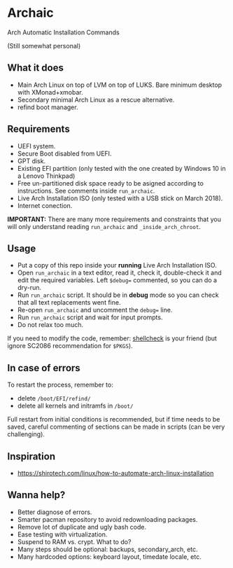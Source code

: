 # Archaic

Arch Automatic Installation Commands

(Still somewhat personal)

## What it does

- Main Arch Linux on top of LVM on top of LUKS. Bare minimum desktop with XMonad+xmobar.
- Secondary minimal Arch Linux as a rescue alternative.
- refind boot manager.

## Requirements

- UEFI system.
- Secure Boot disabled from UEFI.
- GPT disk.
- Existing EFI partition (only tested with the one created by Windows 10 in a Lenovo Thinkpad)
- Free un-partitioned disk space ready to be asigned according to instructions. See comments inside `run_archaic`.
- Live Arch Installation ISO (only tested with a USB stick on March 2018).
- Internet conection.

**IMPORTANT:** There are many more requirements and constraints that you will only understand reading `run_archaic` and `_inside_arch_chroot`.

## Usage

- Put a copy of this repo inside your **running** Live Arch Installation ISO.
- Open `run_archaic` in a text editor, read it, check it, double-check it and edit the required variables. Left `$debug=` commented, so you can do a dry-run.
- Run `run_archaic` script. It should be in **debug** mode so you can check that all text replacements went fine.
- Re-open `run_archaic` and uncomment the `debug=` line.
- Run `run_archaic` script and wait for input prompts.
- Do not relax too much.

If you need to modify the code, remember: [shellcheck](https://github.com/koalaman/shellcheck) is your friend
(but ignore SC2086 recommendation for `$PKGS`).


## In case of errors

To restart the process, remember to:
- delete `/boot/EFI/refind/`
- delete all kernels and initramfs in `/boot/`

Full restart from initial conditions is recommended, but if time needs to be saved, careful commenting of sections can be made in scripts (can be very challenging).

## Inspiration

- https://shirotech.com/linux/how-to-automate-arch-linux-installation

## Wanna help?

- Better diagnose of errors.
- Smarter pacman repository to avoid redownloading packages.
- Remove lot of duplicate and ugly bash code.
- Ease testing with virtualization.
- Suspend to RAM vs. crypt. What to do?
- Many steps should be optional: backups, secondary_arch, etc.
- Many hardcoded options: keyboard layout, timedate locale, etc.
